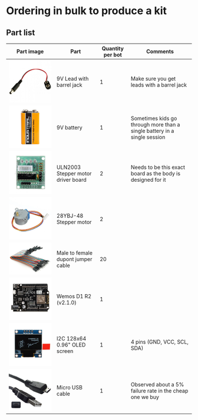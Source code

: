 # Ordering in bulk to produce a kit

## Part list

| Part image | Part | Quantity per bot | Comments |
|------------|------|------------------|----------|
| ![9V lead](./media/parts/9v-lead.png) | 9V Lead with barrel jack | 1 | Make sure you get leads with a barrel jack |
| ![9V battery](./media/parts/9v.png) | 9V battery | 1 | Sometimes kids go through more than a single battery in a single session |
| ![Motor drive board](./media/parts/driver-board-uln2003.png) | ULN2003 Stepper motor driver board | 2 | Needs to be this exact board as the body is designed for it |
| ![Stepper motor](./media/parts/stepper-motor.png) | 28YBJ-48 Stepper motor | 2 | |
| ![Male to female dupont jumpers](./media/parts/male-to-female-dupont-jumpers.png) | Male to female dupont jumper cable | 20 | |
| ![Wemos D1 R2 v2.1.0](./media/parts/wemos-d1-r2-v2-1-0.png) | Wemos D1 R2 (v2.1.0) | 1 | |
| ![I2C 0.96" OLED](./media/parts/i2c-oled.png) | I2C 128x64 0.96" OLED screen | 1 | 4 pins (GND, VCC, SCL, SDA) |
| ![USB cable](./media/parts/usb.png) | Micro USB cable | 1 | Observed about a 5% failure rate in the cheap one we buy |
